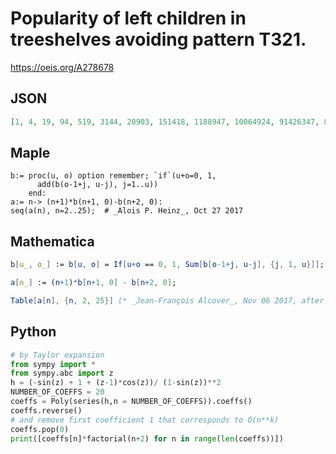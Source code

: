 # Popularity of left children in treeshelves avoiding pattern T321\.
https://oeis.org/A278678
## JSON
```JSON
[1, 4, 19, 94, 519, 3144, 20903, 151418, 1188947, 10064924, 91426347, 887296422, 9164847535, 100398851344, 1162831155151, 14198949045106, 182317628906283, 2455925711626404, 34632584722468115, 510251350142181470, 7840215226100517191, 125427339735162102104]
```
## Maple
```Maple
b:= proc(u, o) option remember; `if`(u+o=0, 1,
      add(b(o-1+j, u-j), j=1..u))
    end:
a:= n-> (n+1)*b(n+1, 0)-b(n+2, 0):
seq(a(n), n=2..25);  # _Alois P. Heinz_, Oct 27 2017
```
## Mathematica
```Mathematica
b[u_, o_] := b[u, o] = If[u+o == 0, 1, Sum[b[o-1+j, u-j], {j, 1, u}]];
```
```Mathematica
a[n_] := (n+1)*b[n+1, 0] - b[n+2, 0];
```
```Mathematica
Table[a[n], {n, 2, 25}] (* _Jean-François Alcover_, Nov 06 2017, after _Alois P. Heinz_ *)
```
## Python
```Python
# by Taylor expansion
from sympy import *
from sympy.abc import z
h = (-sin(z) + 1 + (z-1)*cos(z))/ (1-sin(z))**2
NUMBER_OF_COEFFS = 20
coeffs = Poly(series(h,n = NUMBER_OF_COEFFS)).coeffs()
coeffs.reverse()
# and remove first coefficient 1 that corresponds to O(n**k)
coeffs.pop(0)
print([coeffs[n]*factorial(n+2) for n in range(len(coeffs))])
```
